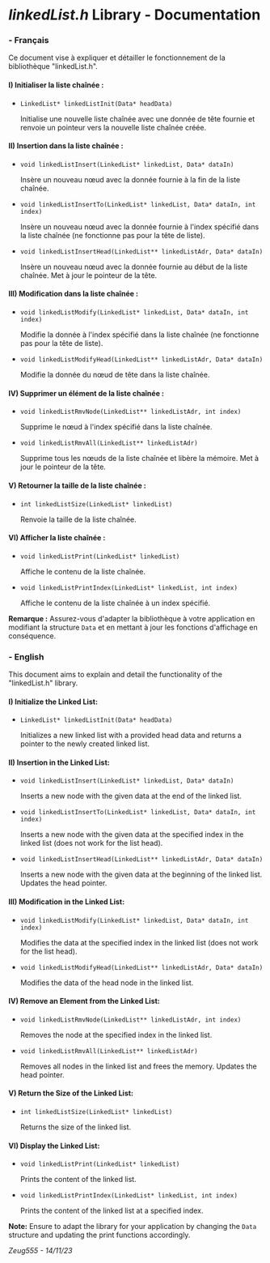 # *linkedList.h* Library - Documentation
### - Français

Ce document vise à expliquer et détailler le fonctionnement de la bibliothèque "linkedList.h".

#### I) Initialiser la liste chaînée :
- `LinkedList* linkedListInit(Data* headData)`

   Initialise une nouvelle liste chaînée avec une donnée de tête fournie et renvoie un pointeur vers la nouvelle liste chaînée créée.

#### II) Insertion dans la liste chaînée :
- `void linkedListInsert(LinkedList* linkedList, Data* dataIn)`

   Insère un nouveau nœud avec la donnée fournie à la fin de la liste chaînée.

- `void linkedListInsertTo(LinkedList* linkedList, Data* dataIn, int index)`

   Insère un nouveau nœud avec la donnée fournie à l'index spécifié dans la liste chaînée (ne fonctionne pas pour la tête de liste).

- `void linkedListInsertHead(LinkedList** linkedListAdr, Data* dataIn)`

   Insère un nouveau nœud avec la donnée fournie au début de la liste chaînée. Met à jour le pointeur de la tête.

#### III) Modification dans la liste chaînée :
- `void linkedListModify(LinkedList* linkedList, Data* dataIn, int index)`

   Modifie la donnée à l'index spécifié dans la liste chaînée (ne fonctionne pas pour la tête de liste).

- `void linkedListModifyHead(LinkedList** linkedListAdr, Data* dataIn)`

   Modifie la donnée du nœud de tête dans la liste chaînée.

#### IV) Supprimer un élément de la liste chaînée :
- `void linkedListRmvNode(LinkedList** linkedListAdr, int index)`

   Supprime le nœud à l'index spécifié dans la liste chaînée.

- `void linkedListRmvAll(LinkedList** linkedListAdr)`

   Supprime tous les nœuds de la liste chaînée et libère la mémoire. Met à jour le pointeur de la tête.

#### V) Retourner la taille de la liste chaînée :
- `int linkedListSize(LinkedList* linkedList)`

   Renvoie la taille de la liste chaînée.

#### VI) Afficher la liste chaînée :
- `void linkedListPrint(LinkedList* linkedList)`

   Affiche le contenu de la liste chaînée.

- `void linkedListPrintIndex(LinkedList* linkedList, int index)`

   Affiche le contenu de la liste chaînée à un index spécifié.

**Remarque :** Assurez-vous d'adapter la bibliothèque à votre application en modifiant la structure `Data` et en mettant à jour les fonctions d'affichage en conséquence.

### - English

This document aims to explain and detail the functionality of the "linkedList.h" library.

#### I) Initialize the Linked List:
- `LinkedList* linkedListInit(Data* headData)`

   Initializes a new linked list with a provided head data and returns a pointer to the newly created linked list.

#### II) Insertion in the Linked List:
- `void linkedListInsert(LinkedList* linkedList, Data* dataIn)`

   Inserts a new node with the given data at the end of the linked list.

- `void linkedListInsertTo(LinkedList* linkedList, Data* dataIn, int index)`

   Inserts a new node with the given data at the specified index in the linked list (does not work for the list head).

- `void linkedListInsertHead(LinkedList** linkedListAdr, Data* dataIn)`

   Inserts a new node with the given data at the beginning of the linked list. Updates the head pointer.

#### III) Modification in the Linked List:
- `void linkedListModify(LinkedList* linkedList, Data* dataIn, int index)`

   Modifies the data at the specified index in the linked list (does not work for the list head).

- `void linkedListModifyHead(LinkedList** linkedListAdr, Data* dataIn)`

   Modifies the data of the head node in the linked list.

#### IV) Remove an Element from the Linked List:
- `void linkedListRmvNode(LinkedList** linkedListAdr, int index)`

   Removes the node at the specified index in the linked list.

- `void linkedListRmvAll(LinkedList** linkedListAdr)`

   Removes all nodes in the linked list and frees the memory. Updates the head pointer.

#### V) Return the Size of the Linked List:
- `int linkedListSize(LinkedList* linkedList)`

   Returns the size of the linked list.

#### VI) Display the Linked List:
- `void linkedListPrint(LinkedList* linkedList)`

   Prints the content of the linked list.

- `void linkedListPrintIndex(LinkedList* linkedList, int index)`

   Prints the content of the linked list at a specified index.

**Note:** Ensure to adapt the library for your application by changing the `Data` structure and updating the print functions accordingly.

*Zeug555 - 14/11/23*